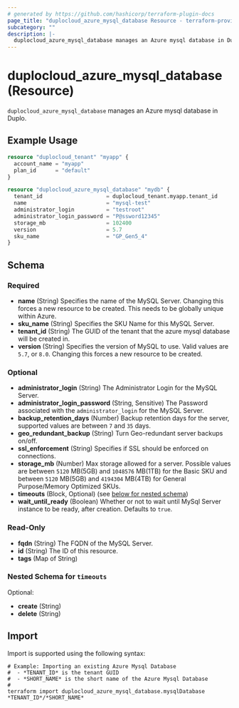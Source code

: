 ```yaml
---
# generated by https://github.com/hashicorp/terraform-plugin-docs
page_title: "duplocloud_azure_mysql_database Resource - terraform-provider-duplocloud"
subcategory: ""
description: |-
  duplocloud_azure_mysql_database manages an Azure mysql database in Duplo.
---
```


# duplocloud_azure_mysql_database (Resource)

`duplocloud_azure_mysql_database` manages an Azure mysql database in Duplo.

## Example Usage

```terraform
resource "duplocloud_tenant" "myapp" {
  account_name = "myapp"
  plan_id      = "default"
}

resource "duplocloud_azure_mysql_database" "mydb" {
  tenant_id                    = duplocloud_tenant.myapp.tenant_id
  name                         = "mysql-test"
  administrator_login          = "testroot"
  administrator_login_password = "P@ssword12345"
  storage_mb                   = 102400
  version                      = 5.7
  sku_name                     = "GP_Gen5_4"
}
```

<!-- schema generated by tfplugindocs -->
## Schema

### Required

- **name** (String) Specifies the name of the MySQL Server. Changing this forces a new resource to be created. This needs to be globally unique within Azure.
- **sku_name** (String) Specifies the SKU Name for this MySQL Server.
- **tenant_id** (String) The GUID of the tenant that the azure mysql database will be created in.
- **version** (String) Specifies the version of MySQL to use. Valid values are `5.7`, or `8.0`. Changing this forces a new resource to be created.

### Optional

- **administrator_login** (String) The Administrator Login for the MySQL Server.
- **administrator_login_password** (String, Sensitive) The Password associated with the `administrator_login` for the MySQL Server.
- **backup_retention_days** (Number) Backup retention days for the server, supported values are between `7` and `35` days.
- **geo_redundant_backup** (String) Turn Geo-redundant server backups on/off.
- **ssl_enforcement** (String) Specifies if SSL should be enforced on connections.
- **storage_mb** (Number) Max storage allowed for a server. Possible values are between `5120` MB(5GB) and `1048576` MB(1TB) for the Basic SKU and between `5120` MB(5GB) and `4194304` MB(4TB) for General Purpose/Memory Optimized SKUs.
- **timeouts** (Block, Optional) (see [below for nested schema](#nestedblock--timeouts))
- **wait_until_ready** (Boolean) Whether or not to wait until MySql Server instance to be ready, after creation. Defaults to `true`.

### Read-Only

- **fqdn** (String) The FQDN of the MySQL Server.
- **id** (String) The ID of this resource.
- **tags** (Map of String)

<a id="nestedblock--timeouts"></a>
### Nested Schema for `timeouts`

Optional:

- **create** (String)
- **delete** (String)

## Import

Import is supported using the following syntax:

```shell
# Example: Importing an existing Azure Mysql Database
#  - *TENANT_ID* is the tenant GUID
#  - *SHORT_NAME* is the short name of the Azure Mysql Database
#
terraform import duplocloud_azure_mysql_database.mysqlDatabase *TENANT_ID*/*SHORT_NAME*
```
